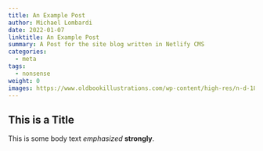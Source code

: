 ```yaml
---
title: An Example Post
author: Michael Lombardi
date: 2022-01-07
linktitle: An Example Post
summary: A Post for the site blog written in Netlify CMS
categories:
  - meta
tags:
  - nonsense
weight: 0
images: https://www.oldbookillustrations.com/wp-content/high-res/n-d-1872/ground-shook-768.jpg
---
```

## This is a Title
This is some body text _emphasized_ **strongly**.